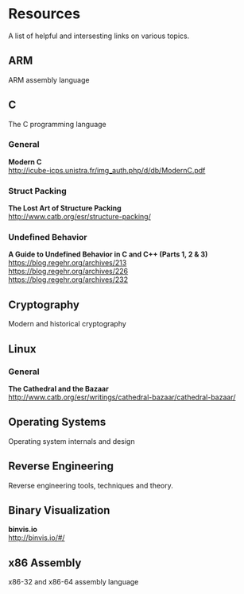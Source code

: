 # Resources
A list of helpful and intersesting links on various topics. 

## ARM
ARM assembly language

## C
The C programming language
### General
<b>Modern C</b><br>
http://icube-icps.unistra.fr/img_auth.php/d/db/ModernC.pdf
### Struct Packing
<b>The Lost Art of Structure Packing</b> <br>
http://www.catb.org/esr/structure-packing/

### Undefined Behavior
<b>A Guide to Undefined Behavior in C and C++ (Parts 1, 2 & 3)</b><br>
https://blog.regehr.org/archives/213 <br>
https://blog.regehr.org/archives/226 <br>
https://blog.regehr.org/archives/232 

## Cryptography
Modern and historical cryptography

## Linux
### General
<b>The Cathedral and the Bazaar</b><br>
http://www.catb.org/esr/writings/cathedral-bazaar/cathedral-bazaar/

## Operating Systems
Operating system internals and design

## Reverse Engineering
Reverse engineering tools, techniques and theory.

## Binary Visualization
**binvis.io**<br>
http://binvis.io/#/

## x86 Assembly
x86-32 and x86-64 assembly language
